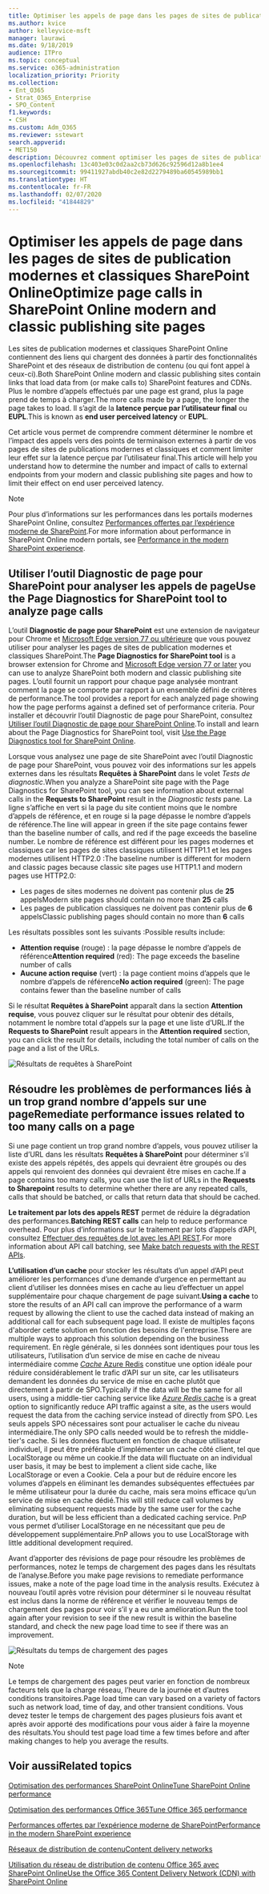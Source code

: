 ```yaml
---
title: Optimiser les appels de page dans les pages de sites de publication modernes et classiques SharePoint Online
ms.author: kvice
author: kelleyvice-msft
manager: laurawi
ms.date: 9/18/2019
audience: ITPro
ms.topic: conceptual
ms.service: o365-administration
localization_priority: Priority
ms.collection:
- Ent_O365
- Strat_O365_Enterprise
- SPO_Content
f1.keywords:
- CSH
ms.custom: Adm_O365
ms.reviewer: sstewart
search.appverid:
- MET150
description: Découvrez comment optimiser les pages de sites de publication modernes et classiques dans SharePoint Online en limitant le nombre d’appels aux points de terminaison de service SharePoint Online.
ms.openlocfilehash: 13c403e03c0d2aa2cb73d626c92596d12a8b1ee4
ms.sourcegitcommit: 99411927abdb40c2e82d2279489ba60545989bb1
ms.translationtype: HT
ms.contentlocale: fr-FR
ms.lasthandoff: 02/07/2020
ms.locfileid: "41844829"
---
```

# <a name="optimize-page-calls-in-sharepoint-online-modern-and-classic-publishing-site-pages"></a><span data-ttu-id="f50f3-103">Optimiser les appels de page dans les pages de sites de publication modernes et classiques SharePoint Online</span><span class="sxs-lookup"><span data-stu-id="f50f3-103">Optimize page calls in SharePoint Online modern and classic publishing site pages</span></span>

<span data-ttu-id="f50f3-104">Les sites de publication modernes et classiques SharePoint Online contiennent des liens qui chargent des données à partir des fonctionnalités SharePoint et des réseaux de distribution de contenu (ou qui font appel à ceux-ci).</span><span class="sxs-lookup"><span data-stu-id="f50f3-104">Both SharePoint Online modern and classic publishing sites contain links that load data from (or make calls to) SharePoint features and CDNs.</span></span> <span data-ttu-id="f50f3-105">Plus le nombre d’appels effectués par une page est grand, plus la page prend de temps à charger.</span><span class="sxs-lookup"><span data-stu-id="f50f3-105">The more calls made by a page, the longer the page takes to load.</span></span> <span data-ttu-id="f50f3-106">Il s’agit de la **latence perçue par l’utilisateur final** ou **EUPL**.</span><span class="sxs-lookup"><span data-stu-id="f50f3-106">This is known as **end user perceived latency** or **EUPL**.</span></span>

<span data-ttu-id="f50f3-107">Cet article vous permet de comprendre comment déterminer le nombre et l’impact des appels vers des points de terminaison externes à partir de vos pages de sites de publications modernes et classiques et comment limiter leur effet sur la latence perçue par l’utilisateur final.</span><span class="sxs-lookup"><span data-stu-id="f50f3-107">This article will help you understand how to determine the number and impact of calls to external endpoints from your modern and classic publishing site pages and how to limit their effect on end user perceived latency.</span></span>

>[!NOTE]
><span data-ttu-id="f50f3-108">Pour plus d’informations sur les performances dans les portails modernes SharePoint Online, consultez [Performances offertes par l’expérience moderne de SharePoint](https://docs.microsoft.com/sharepoint/modern-experience-performance).</span><span class="sxs-lookup"><span data-stu-id="f50f3-108">For more information about performance in SharePoint Online modern portals, see [Performance in the modern SharePoint experience](https://docs.microsoft.com/sharepoint/modern-experience-performance).</span></span>

## <a name="use-the-page-diagnostics-for-sharepoint-tool-to-analyze-page-calls"></a><span data-ttu-id="f50f3-109">Utiliser l’outil Diagnostic de page pour SharePoint pour analyser les appels de page</span><span class="sxs-lookup"><span data-stu-id="f50f3-109">Use the Page Diagnostics for SharePoint tool to analyze page calls</span></span>

<span data-ttu-id="f50f3-110">L’outil **Diagnostic de page pour SharePoint** est une extension de navigateur pour Chrome et [Microsoft Edge version 77 ou ultérieure](https://www.microsoftedgeinsider.com/download?form=MI13E8&OCID=MI13E8) que vous pouvez utiliser pour analyser les pages de sites de publication modernes et classiques SharePoint.</span><span class="sxs-lookup"><span data-stu-id="f50f3-110">The **Page Diagnostics for SharePoint tool** is a browser extension for Chrome and [Microsoft Edge version 77 or later](https://www.microsoftedgeinsider.com/download?form=MI13E8&OCID=MI13E8) you can use to analyze SharePoint both modern and classic publishing site pages.</span></span> <span data-ttu-id="f50f3-111">L’outil fournit un rapport pour chaque page analysée montrant comment la page se comporte par rapport à un ensemble défini de critères de performance.</span><span class="sxs-lookup"><span data-stu-id="f50f3-111">The tool provides a report for each analyzed page showing how the page performs against a defined set of performance criteria.</span></span> <span data-ttu-id="f50f3-112">Pour installer et découvrir l’outil Diagnostic de page pour SharePoint, consultez [Utiliser l’outil Diagnostic de page pour SharePoint Online](page-diagnostics-for-spo.md).</span><span class="sxs-lookup"><span data-stu-id="f50f3-112">To install and learn about the Page Diagnostics for SharePoint tool, visit [Use the Page Diagnostics tool for SharePoint Online](page-diagnostics-for-spo.md).</span></span>

<span data-ttu-id="f50f3-113">Lorsque vous analysez une page de site SharePoint avec l’outil Diagnostic de page pour SharePoint, vous pouvez voir des informations sur les appels externes dans les résultats **Requêtes à SharePoint** dans le volet _Tests de diagnostic_.</span><span class="sxs-lookup"><span data-stu-id="f50f3-113">When you analyze a SharePoint site page with the Page Diagnostics for SharePoint tool, you can see information about external calls in the **Requests to SharePoint** result in the _Diagnostic tests_ pane.</span></span> <span data-ttu-id="f50f3-114">La ligne s’affiche en vert si la page du site contient moins que le nombre d’appels de référence, et en rouge si la page dépasse le nombre d’appels de référence.</span><span class="sxs-lookup"><span data-stu-id="f50f3-114">The line will appear in green if the site page contains fewer than the baseline number of calls, and red if the page exceeds the baseline number.</span></span> <span data-ttu-id="f50f3-115">Le nombre de référence est différent pour les pages modernes et classiques car les pages de sites classiques utilisent HTTP1.1 et les pages modernes utilisent HTTP2.0 :</span><span class="sxs-lookup"><span data-stu-id="f50f3-115">The baseline number is different for modern and classic pages because classic site pages use HTTP1.1 and modern pages use HTTP2.0:</span></span>

- <span data-ttu-id="f50f3-116">Les pages de sites modernes ne doivent pas contenir plus de **25** appels</span><span class="sxs-lookup"><span data-stu-id="f50f3-116">Modern site pages should contain no more than **25** calls</span></span>
- <span data-ttu-id="f50f3-117">Les pages de publication classiques ne doivent pas contenir plus de **6** appels</span><span class="sxs-lookup"><span data-stu-id="f50f3-117">Classic publishing pages should contain no more than **6** calls</span></span>

<span data-ttu-id="f50f3-118">Les résultats possibles sont les suivants :</span><span class="sxs-lookup"><span data-stu-id="f50f3-118">Possible results include:</span></span>

- <span data-ttu-id="f50f3-119">**Attention requise** (rouge) : la page dépasse le nombre d’appels de référence</span><span class="sxs-lookup"><span data-stu-id="f50f3-119">**Attention required** (red): The page exceeds the baseline number of calls</span></span>
- <span data-ttu-id="f50f3-120">**Aucune action requise** (vert) : la page contient moins d’appels que le nombre d’appels de référence</span><span class="sxs-lookup"><span data-stu-id="f50f3-120">**No action required** (green): The page contains fewer than the baseline number of calls</span></span>

<span data-ttu-id="f50f3-121">Si le résultat **Requêtes à SharePoint** apparaît dans la section **Attention requise**, vous pouvez cliquer sur le résultat pour obtenir des détails, notamment le nombre total d’appels sur la page et une liste d’URL.</span><span class="sxs-lookup"><span data-stu-id="f50f3-121">If the **Requests to SharePoint** result appears in the **Attention required** section, you can click the result for details, including the total number of calls on the page and a list of the URLs.</span></span>

![Résultats de requêtes à SharePoint](media/modern-portal-optimization/pagediag-requests.png)

## <a name="remediate-performance-issues-related-to-too-many-calls-on-a-page"></a><span data-ttu-id="f50f3-123">Résoudre les problèmes de performances liés à un trop grand nombre d’appels sur une page</span><span class="sxs-lookup"><span data-stu-id="f50f3-123">Remediate performance issues related to too many calls on a page</span></span>

<span data-ttu-id="f50f3-124">Si une page contient un trop grand nombre d’appels, vous pouvez utiliser la liste d’URL dans les résultats **Requêtes à SharePoint** pour déterminer s’il existe des appels répétés, des appels qui devraient être groupés ou des appels qui renvoient des données qui devraient être mises en cache.</span><span class="sxs-lookup"><span data-stu-id="f50f3-124">If a page contains too many calls, you can use the list of URLs in the **Requests to Sharepoint** results to determine whether there are any repeated calls, calls that should be batched, or calls that return data that should be cached.</span></span>

<span data-ttu-id="f50f3-125">**Le traitement par lots des appels REST** permet de réduire la dégradation des performances.</span><span class="sxs-lookup"><span data-stu-id="f50f3-125">**Batching REST calls** can help to reduce performance overhead.</span></span> <span data-ttu-id="f50f3-126">Pour plus d’informations sur le traitement par lots d’appels d’API, consultez [Effectuer des requêtes de lot avec les API REST](https://docs.microsoft.com/sharepoint/dev/sp-add-ins/make-batch-requests-with-the-rest-apis).</span><span class="sxs-lookup"><span data-stu-id="f50f3-126">For more information about API call batching, see [Make batch requests with the REST APIs](https://docs.microsoft.com/sharepoint/dev/sp-add-ins/make-batch-requests-with-the-rest-apis).</span></span>

<span data-ttu-id="f50f3-127">**L’utilisation d’un cache** pour stocker les résultats d’un appel d’API peut améliorer les performances d’une demande d’urgence en permettant au client d’utiliser les données mises en cache au lieu d’effectuer un appel supplémentaire pour chaque chargement de page suivant.</span><span class="sxs-lookup"><span data-stu-id="f50f3-127">**Using a cache** to store the results of an API call can improve the performance of a warm request by allowing the client to use the cached data instead of making an additional call for each subsequent page load.</span></span> <span data-ttu-id="f50f3-128">Il existe de multiples façons d'aborder cette solution en fonction des besoins de l'entreprise.</span><span class="sxs-lookup"><span data-stu-id="f50f3-128">There are multiple ways to approach this solution depending on the business requirement.</span></span> <span data-ttu-id="f50f3-129">En règle générale, si les données sont identiques pour tous les utilisateurs, l’utilisation d’un service de mise en cache de niveau intermédiaire comme [_Cache_ Azure Redis](https://azure.microsoft.com/services/cache/) constitue une option idéale pour réduire considérablement le trafic d’API sur un site, car les utilisateurs demandent les données du service de mise en cache plutôt que directement à partir de SPO.</span><span class="sxs-lookup"><span data-stu-id="f50f3-129">Typically if the data will be the same for all users, using a middle-tier caching service like [_Azure Redis_ cache](https://azure.microsoft.com/services/cache/) is a great option to significantly reduce API traffic against a site, as the users would request the data from the caching service instead of directly from SPO.</span></span> <span data-ttu-id="f50f3-130">Les seuls appels SPO nécessaires sont pour actualiser le cache du niveau intermédiaire.</span><span class="sxs-lookup"><span data-stu-id="f50f3-130">The only SPO calls needed would be to refresh the middle-tier's cache.</span></span> <span data-ttu-id="f50f3-131">Si les données fluctuent en fonction de chaque utilisateur individuel, il peut être préférable d’implémenter un cache côté client, tel que LocalStorage ou même un cookie.</span><span class="sxs-lookup"><span data-stu-id="f50f3-131">If the data will fluctuate on an individual user basis, it may be best to implement a client side cache, like LocalStorage or even a Cookie.</span></span> <span data-ttu-id="f50f3-132">Cela a pour but de réduire encore les volumes d’appels en éliminant les demandes subséquentes effectuées par le même utilisateur pour la durée du cache, mais sera moins efficace qu’un service de mise en cache dédié.</span><span class="sxs-lookup"><span data-stu-id="f50f3-132">This will still reduce call volumes by eliminating subsequent requests made by the same user for the cache duration, but will be less efficient than a dedicated caching service.</span></span> <span data-ttu-id="f50f3-133">PnP vous permet d’utiliser LocalStorage en ne nécessitant que peu de développement supplémentaire.</span><span class="sxs-lookup"><span data-stu-id="f50f3-133">PnP allows you to use LocalStorage with little additional development required.</span></span>

<span data-ttu-id="f50f3-134">Avant d’apporter des révisions de page pour résoudre les problèmes de performances, notez le temps de chargement des pages dans les résultats de l’analyse.</span><span class="sxs-lookup"><span data-stu-id="f50f3-134">Before you make page revisions to remediate performance issues, make a note of the page load time in the analysis results.</span></span> <span data-ttu-id="f50f3-135">Exécutez à nouveau l’outil après votre révision pour déterminer si le nouveau résultat est inclus dans la norme de référence et vérifier le nouveau temps de chargement des pages pour voir s’il y a eu une amélioration.</span><span class="sxs-lookup"><span data-stu-id="f50f3-135">Run the tool again after your revision to see if the new result is within the baseline standard, and check the new page load time to see if there was an improvement.</span></span>

![Résultats du temps de chargement des pages](media/modern-portal-optimization/pagediag-page-load-time.png)

>[!NOTE]
><span data-ttu-id="f50f3-137">Le temps de chargement des pages peut varier en fonction de nombreux facteurs tels que la charge réseau, l’heure de la journée et d’autres conditions transitoires.</span><span class="sxs-lookup"><span data-stu-id="f50f3-137">Page load time can vary based on a variety of factors such as network load, time of day, and other transient conditions.</span></span> <span data-ttu-id="f50f3-138">Vous devez tester le temps de chargement des pages plusieurs fois avant et après avoir apporté des modifications pour vous aider à faire la moyenne des résultats.</span><span class="sxs-lookup"><span data-stu-id="f50f3-138">You should test page load time a few times before and after making changes to help you average the results.</span></span>

## <a name="related-topics"></a><span data-ttu-id="f50f3-139">Voir aussi</span><span class="sxs-lookup"><span data-stu-id="f50f3-139">Related topics</span></span>

[<span data-ttu-id="f50f3-140">Optimisation des performances SharePoint Online</span><span class="sxs-lookup"><span data-stu-id="f50f3-140">Tune SharePoint Online performance</span></span>](tune-sharepoint-online-performance.md)

[<span data-ttu-id="f50f3-141">Optimisation des performances Office 365</span><span class="sxs-lookup"><span data-stu-id="f50f3-141">Tune Office 365 performance</span></span>](tune-office-365-performance.md)

[<span data-ttu-id="f50f3-142">Performances offertes par l’expérience moderne de SharePoint</span><span class="sxs-lookup"><span data-stu-id="f50f3-142">Performance in the modern SharePoint experience</span></span>](https://docs.microsoft.com/sharepoint/modern-experience-performance)

[<span data-ttu-id="f50f3-143">Réseaux de distribution de contenu</span><span class="sxs-lookup"><span data-stu-id="f50f3-143">Content delivery networks</span></span>](content-delivery-networks.md)

[<span data-ttu-id="f50f3-144">Utilisation du réseau de distribution de contenu Office 365 avec SharePoint Online</span><span class="sxs-lookup"><span data-stu-id="f50f3-144">Use the Office 365 Content Delivery Network (CDN) with SharePoint Online</span></span>](use-office-365-cdn-with-spo.md)
